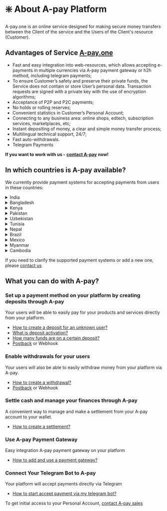 # ❇️ About A-pay Platform

A-pay.one is an online service designed for making secure money transfers between the Client of the service and the Users of the Client's resource (Customer).

## **Advantages of Service** [**A-pay.one**](https://a-pay.one)

* Fast and easy integration into web-resources, which allows accepting e-payments in multiple currencies via A-pay payment gateway or h2h method, including telegram payments;
* To ensure Customer’s safety and preserve their private funds, the Service does not contain or store User’s personal data. Transaction requests are signed with a private key with the use of encryption algorithms;
* Acceptance of P2P and P2C payments;
* No holds or rolling reserves;
* Convenient statistics in Customer’s Personal Account;
* Connecting to any business area: online shops, edtech, subscription services, marketplaces, etc;
* Instant depositing of money, a clear and simple money transfer process;
* Multilingual technical support, 24/7;
* Fast auto-withdrawals.
* Telegram Payments

**If you want to work with us -** [**contact A-pay**](https://t.me/apay_sales) **now!**

## In which countries is A-pay available?&#x20;

We currently provide payment systems for accepting payments from users in these countries:

<details>

<summary>India</summary>

* **UPI** - real-time payment system in India that facilitates instant fund transfers and payments between banks through mobile devices. It allows users to link multiple bank accounts to a single mobile application, providing a seamless and convenient way to perform transactions. UPI has become a widely used platform for digital payments, offering simplicity and efficiency in financial transactions.
* **Paytm** - payment system that allows users to make transactions, pay bills, recharge mobile phones, book tickets, and more through its mobile app. One of the key features of Paytm is its digital wallet, which users can load with money and then use for various transactions without the need for physical cash. Overall, Paytm plays a significant role in the digital payment ecosystem in India.
* **PhonePe** - mobile application and digital payments platform in India. It supports the Unified Payments Interface (UPI) for instant fund transfers between bank accounts. Users can use PhonePe for mobile recharges, bill payments, and online shopping, and it also offers a digital wallet feature. It has become popular for its versatility in facilitating various financial transactions through smartphones.

</details>

<details>

<summary>Bangladesh</summary>

* **bKash** - mobile financial service in Bangladesh that allows users to perform various transactions through their mobile phones. bKash has contributed to financial inclusion by providing a convenient and accessible platform for digital financial transactions in Bangladesh.
* **Nagad** - mobile financial service in Bangladesh that provides users with a platform for various financial transactions through their mobile phones. Users can link their mobile numbers to create a Nagad account, allowing them to store money securely and perform transactions conveniently. Nagad has played a role in promoting financial inclusion by providing accessible digital financial services to a broad range of users in Bangladesh.
* **Upay** - digital financial service. Upon receiving the license from Bangladesh Bank, upay started offering a broad range of mobile financial services to people from all walks of life.

</details>

<details>

<summary>Kenya</summary>

* **M-Pesa** - mobile money service introduced in Kenya in 2007. M-Pesa has played a significant role in promoting financial inclusion, especially in regions where traditional banking services are less accessible. The service has expanded beyond Kenya and is widely used in various countries, offering a convenient and accessible means of financial transactions through mobile devices.

</details>

<details>

<summary>Pakistan</summary>

* **Bank Alfalah** - commercial bank based in Pakistan, was established in 1997. It provides a range of banking and financial services. The bank also operates internationally and offers digital banking services for online and mobile transactions.
* **Easypaisa** - mobile financial services platform in Pakistan, established in 2009. It enables users to perform financial transactions through their mobile phones, including mobile money transfers, bill payments, and the creation of a digital wallet linked to their mobile numbers. Easypaisa has contributed to financial inclusion by providing accessible and convenient financial services, particularly in areas where traditional banking may be less accessible.
* **JazzCash -** leading mobile wallet and payment solution in Pakistan, allowing users to send money, pay bills, and make online purchases. It’s widely used for quick, convenient, and secure digital transactions.
* **NayaPay -** digital payment platform in Pakistan, offering users an e-wallet and debit card. It enables online payments, money transfers, and other financial transactions with ease.

</details>

<details>

<summary>Uzbekistan</summary>

* **Payme** - modern payment instrument that allows users to conveniently and securely use the Payme service to pay for goods, and services and make transfers.

</details>

<details>

<summary>Tunisia</summary>

* **D17** - Tunisian payment system, facilitating secure and reliable electronic transactions, including deposits and withdrawals, for individuals and businesses.

</details>

<details>

<summary>Nepal</summary>

* **eSewa -** Nepal’s first digital wallet, eSewa allows users to make online payments, transfer funds, and pay utility bills. It’s widely adopted for day-to-day transactions in Nepal.
* **Khalti -** popular digital wallet in Nepal, Khalti offers services like bill payments, money transfers, and online shopping. It’s known for its user-friendly interface and convenience.

</details>

<details>

<summary>Brazil</summary>

* **PIX -** real-time payment system developed by the Central Bank of Brazil. PIX allows fast and secure money transfers, operating 24/7, and is used extensively for peer-to-peer and business transactions.

</details>

<details>

<summary>Mexico</summary>

* **SPEI -** Mexico’s Interbank Electronic Payment System (SPEI), operated by the central bank, allows instant money transfers between banks. It’s widely used for both personal and business financial transactions in Mexico.

</details>

<details>

<summary>Myanmar</summary>

* **WavePay -** mobile wallet service in Myanmar, WavePay allows users to transfer money, pay bills, and top-up mobile phones. It’s one of the leading digital payment platforms in Myanmar.

</details>

<details>

<summary>Cambodia</summary>

* **Wing -** mobile financial service provider in Cambodia, Wing offers banking services, including money transfers, bill payments, and e-commerce payments. It’s known for reaching underbanked communities.

</details>

If you need to clarify the supported payment systems or add a new one, please [contact us](https://t.me/apay_sales)

## What you can do with A-pay?

### Set up a payment method on your platform by creating deposits through A-pay

Your users will be able to easily pay for your products and services directly from your platform.&#x20;

* [How to create a deposit for an unknown user?](api-documentation/api-integration/deposit/request-to-create-a-deposit.md)
* [What is deposit activation?](api-documentation/api-integration/deposit/)
* [How many funds are on a certain deposit?](api-documentation/api-integration/deposit/deposit-information.md)
* [Postback](api-documentation/postback.md) or Webhook

### Enable withdrawals for your users

Your users will also be able to easily withdraw money from your platform via A-pay.

* [How to create a withdrawal?](api-documentation/api-integration/withdrawal.md)
* [Postback](api-documentation/postback.md) or Webhook

### Settle cash and manage your finances through A-pay

A convenient way to manage and make a settlement from your A-pay account to your wallet.

* [How to create a settlement?](api-documentation/settlement.md)

### Use A-pay Payment Gateway

Easy integration A-pay payment gateway on your platform

* [How to add and use a payment gateway?](api-documentation/payment-page-integration/payment-gateway.md)

### Connect Your Telegram Bot to A-pay

Your platform will accept payments directly via Telegram

* [How to start accept payment via my telegram bot? ](api-documentation/telegram-payments/)

To get initial access to your Personal Account, [contact A-pay sales](https://t.me/apay_sales)
